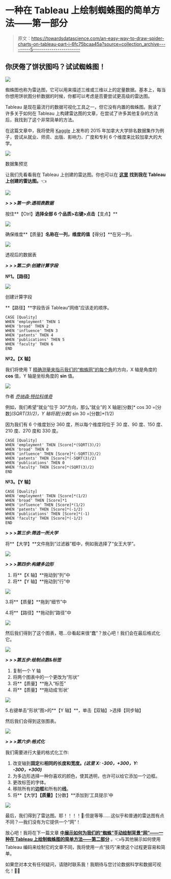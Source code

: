 # 一种在 Tableau 上绘制蜘蛛图的简单方法——第一部分

> 原文：<https://towardsdatascience.com/an-easy-way-to-draw-spider-charts-on-tableau-part-i-6fc75bcaa45a?source=collection_archive---------5----------------------->

## 你厌倦了饼状图吗？试试蜘蛛图！

![](img/2ede23d51b8d18b0beb6f0fee6eb9b65.png)

蜘蛛图也称为雷达图，它可以用来描述三维或三维以上的定量数据。基本上，每当你想用饼状图分析数据的时候，你都可以考虑是否要尝试更高级的雷达图。

Tableau 是现在最流行的数据可视化工具之一，但它没有内置的蜘蛛图。我读了许多关于如何在 Tableau 上构建雷达图的文章，在尝试了许多其他复杂的方法后，我找到了这个非常简单的方法。

在这篇文章中，我将使用 [Kaggle](https://www.kaggle.com/mylesoneill/world-university-rankings) 上发布的 2015 年加拿大大学排名数据集作为例子，尝试从就业、师资、出版、影响力、广度和专利 6 个维度来比较加拿大的大学。

![](img/71bfdc0a99e18a2f2894504f856cdc8a.png)

数据集预览

让我们先看看我在 Tableau 上创建的雷达图。你也可以在 [**这里**](https://public.tableau.com/views/HowtodrawaradarchartonTableau-UniversityRankings/RankingScores?:language=en&:display_count=y&publish=yes&:origin=viz_share_link) **找到我在 Tableau 上创建的雷达图。**👈

![](img/d53996b8145d093e7ae828c42d488a95.png)

***> > >第一步:透视表数据***

按住**【Ctrl】**选择全部 6 个品质>右键>点击**【支点】**

![](img/9238d2a675077e2b480f3dacaa630a2c.png)

确保维度**【质量】**名称在一列，维度的值**【得分】**在另一列。

![](img/c701ff74d06e16875c6008b63e8e63cf.png)

透视后的数据表

***> > >第二步:创建计算字段***

**№1。【路径】**

![](img/72774db10e20740abe5526b9814cc231.png)

创建计算字段

**【路径】**字段告诉 Tableau“网络”应该走的顺序。

```
CASE [Quality]
WHEN 'employment' THEN 1
WHEN 'broad' THEN 2
WHEN 'influence' THEN 3
WHEN 'patents' THEN 4
WHEN 'publications' THEN 5
WHEN 'faculty' THEN 6
END
```

**№2。【X 轴】**

我们将使用 T [精确测量来指示我们的“蜘蛛网”的每个角](https://www.tableau.com/about/blog/2015/7/use-radar-charts-compare-dimensions-over-several-metrics-41592)的方向，X 轴是角度的 **cos** 值，Y 轴是坐标角度的 **sin** 值。

![](img/c6cf928d533c62e2ea237c72fe7d4590.png)

<sin and="" cos="" values="">作者 [*乔纳森·特拉科维奇*](https://twitter.com/j_trajkovic)</sin>

例如，我们希望“就业”位于 30°方向，那么“就业”的 X 轴是[分数]* cos 30 =[分数]*(SQRT(3)/2)，Y 轴将是[分数]* sin 30 =[分数]*(1/2)

因为我们有 6 个维度划分 360 度，所以每个维度将位于 30 度、90 度、150 度、210 度、270 度和 330 度。

```
CASE [Quality]
WHEN 'employment' THEN [Score]*(SQRT(3)/2)
WHEN 'broad' THEN 0
WHEN 'influence' THEN [Score]*(-SQRT(3)/2)
WHEN 'patents' THEN [Score]*(-SQRT(3)/2)
WHEN 'publications' THEN 0
WHEN 'faculty' THEN [Score]*(SQRT(3)/2)
END
```

**№3。【Y 轴】**

```
CASE [Quality]
WHEN 'employment' THEN [Score]*(1/2)
WHEN 'broad' THEN [Score]*1
WHEN 'influence' THEN [Score]*(1/2)
WHEN 'patents' THEN [Score]*(-1/2)
WHEN 'publications' THEN [Score]*(-1)
WHEN 'faculty' THEN [Score]*(-1/2)
END
```

***> > >第三步:筛选一所大学***

将**【大学】**文件拖到“过滤器”框中，例如我选择了“女王大学”。

![](img/21a40f4bdbe5f64a53e884217ebaa7df.png)

***> > >第四步:构建多边形***

1.  将**【X 轴】**拖动到“列”中
2.  将**【Y 轴】**拖动到“行”中

![](img/36438843a1d3cd39ef4eaefc1c2d115b.png)

3.将**【质量】**拖到“细节”中

4.将**【路径】**拖动到“路径”中

![](img/ff5543be3824cc67dfec3e8ce47d56df.png)

然后我们得到了这个图表，嗯…😒看起来很“蠢”？放心吧！我们会在最后格式化它。

![](img/03e48e75571ccd4036af569e8137dc19.png)

***> > >第五步:绘制点数&标签***

1.  复制一个 Y 轴
2.  将两个图表中的一个更改为“形状”
3.  将**【质量】**拖入“标签”
4.  将**【质量】**拖动成‘形状’

![](img/4110047050eeb738c6d31f6c7c917fbc.png)

5.右键单击“形状”图>的**【Y 轴】**，单击【双轴】>选择【同步轴】

然后我们会得到这张图表。

![](img/559cbc19ef5470e0b8ec6632b2d02667.png)

***> > >第六步:格式化***

我们需要进行大量的格式化工作:

1.  改变轴到**固定**和**相同的长度和宽度。*(这里 X: -300，+300，Y: -300，+300)***
2.  为多边形选择一种你喜欢的颜色，使其透明，也许可以给它添加一个边框。
3.  更改标签的字体。
4.  移除所有的**边框**和所有的**线**。
5.  将**【大学】****【质量】****【分数】**添加到‘工具提示’中

![](img/d0d8d263fc8e8e6a7f751e82eea15098.png)

最后，我们得到了雷达图。耶！！！！🥳:但是等等……这似乎和普通的雷达图有点不同？—我们没有为它提供一个“网”！

放心吧！我将在下一篇文章 [**中展示如何为我们的“蜘蛛”手动绘制背景“网”——一种在 Tableau 上绘制蜘蛛图的简单方法——第二部分**](https://medium.com/@brant.remember/an-easy-way-to-draw-spider-charts-on-tableau-part-2-377e3a497f39?source=friends_link&sk=d0d0093e265ecdffba5341881d203518) 。👈与其他展示如何使用 Tableau 编码来绘制它的文章不同，我将使用一点“技巧”来使这个过程更容易和简单。

如果您对本文有任何疑问，请随时联系我！我期待与您讨论数据科学和数据可视化！🙋‍♂️